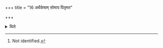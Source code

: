 +++
title = "16 अथैकेषाम् सोमाय पितृमत"

+++

<details><summary>थिते</summary>

16. According to some[^1] there should be offerings of ghee no Soma accompanied with ancestors, a sacrificial bread on six potsherds to ancestors sitting on the sacred grass, fried grains to ancestors consumed by fire and barley-flour stirred in milk to Agni Kavyavāhana or to Yama or to Yama accompanied by Aṅgirases and ancestors.  

[^1]: Not identified.
</details>
